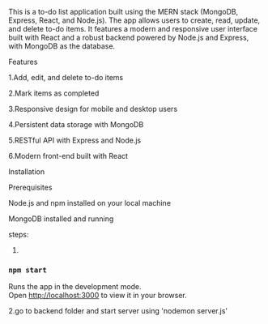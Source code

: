 This is a to-do list application built using the MERN stack (MongoDB, Express, React, and Node.js). The app allows users to create, read, update, and delete to-do items. It features a modern and responsive user interface built with React and a robust backend powered by Node.js and Express, with MongoDB as the database.

Features

1.Add, edit, and delete to-do items

2.Mark items as completed

3.Responsive design for mobile and desktop users

4.Persistent data storage with MongoDB

5.RESTful API with Express and Node.js

6.Modern front-end built with React

Installation


Prerequisites

Node.js and npm installed on your local machine

MongoDB installed and running


steps:

1.
### `npm start`

Runs the app in the development mode.\
Open [http://localhost:3000](http://localhost:3000) to view it in your browser.


2.go to backend folder and start server using 'nodemon server.js'

